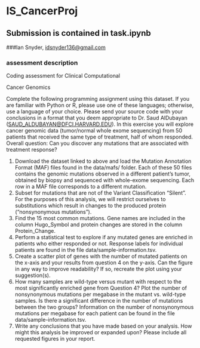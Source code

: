 # IS_CancerProj
## Submission is contained in task.ipynb 
###Ian Snyder, idsnyder136@gmail.com


### assessment description
Coding assessment for Clinical Computational

Cancer Genomics

Complete the following programming assignment using this dataset. If you are familiar with
Python or R, please use one of these languages; otherwise, use a language of your choice.
Please send your source code with your conclusions in a format that you deem appropriate to
Dr. Saud AlDubayan (SAUD_ALDUBAYAN@DFCI.HARVARD.EDU).
In this exercise you will explore cancer genomic data (tumor/normal whole exome sequencing)
from 50 patients that received the same type of treatment, half of whom responded.
Overall question: Can you discover any mutations that are associated with treatment
response?
1. Download the dataset linked to above and load the Mutation Annotation Format
(MAF) files found in the data/mafs/ folder. Each of these 50 files contains the genomic
mutations observed in a different patient’s tumor, obtained by biopsy and sequenced with
whole-exome sequencing. Each row in a MAF file corresponds to a different mutation.
2. Subset for mutations that are not of the Variant Classification “Silent”. For the
purposes of this analysis, we will restrict ourselves to substitutions which result in changes
to the produced protein (“nonsynonymous mutations”).
3. Find the 15 most common mutations. Gene names are included in the column
Hugo_Symbol and protein changes are stored in the column Protein_Change.
4. Perform a statistical test to explore if any mutated genes are enriched in patients who
either responded or not. Response labels for individual patients are found in the file
data/sample-information.tsv.
5. Create a scatter plot of genes with the number of mutated patients on the x-axis and
your results from question 4 on the y-axis. Can the figure in any way to improve
readability? If so, recreate the plot using your suggestion(s).
6. How many samples are wild-type versus mutant with respect to the most significantly
enriched gene from Question 4? Plot the number of nonsynonymous mutations per
megabase in the mutant vs. wild-type samples. Is there a significant difference in the
number of mutations between the two groups? Information on the number of
nonsynonymous mutations per megabase for each patient can be found in the file
data/sample-information.tsv.
7. Write any conclusions that you have made based on your analysis. How might this
analysis be improved or expanded upon? Please include all requested figures in your
report.
